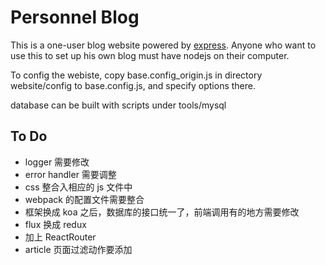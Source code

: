 # Personnel Blog
This is a one-user blog website powered by [express](http://expressjs.com). Anyone who want to use this to set up his own blog must have nodejs on their computer.

To config the webiste, copy base.config_origin.js in directory website/config to base.config.js, and specify options there.


database can be built with scripts under tools/mysql

## To Do
* logger 需要修改
* error handler 需要调整
* css 整合入相应的 js 文件中
* webpack 的配置文件需要整合
* 框架换成 koa 之后，数据库的接口统一了，前端调用有的地方需要修改
* flux 换成 redux
* 加上 ReactRouter
* article 页面过滤动作要添加
